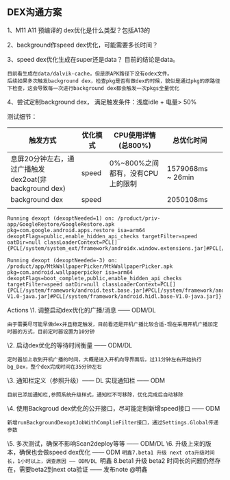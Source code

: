 ## DEX沟通方案

1、M11 A11 预编译的 dex优化是什么类型？包括A13的





2、background作speed dex优化，可能需要多长时间？





3、speed dex优化生成在super还是data？ 目前的结论是data。

```
目前看生成在data/dalvik-cache，但是原APK路径下没有odex文件。
后续如果多次触发background dex，检查pkg是否有做dex的时候，貌似是通过pkg的原路径下检查，这会导致每一次进行background dex都会触发一次pkgs全量优化
```



4、尝试定制background dex， 满足触发条件：浅度idle + 电量> 50%







测试细节：

| 触发方式                                              | 优化模式 | CPU使用详情(总800%)              | 总优化时间        |      |
| ----------------------------------------------------- | -------- | -------------------------------- | ----------------- | ---- |
| 息屏20分钟左右，通过广播触发dex2oat(非background dex) | speed    | 0%~800%之间都有，没有CPU上的限制 | 1579068ms ~ 26min |      |
| background dex                                        | speed    |                                  | 2050108ms         |      |
|                                                       |          |                                  |                   |      |

```
Running dexopt (dexoptNeeded=1) on: /product/priv-app/GoogleRestore/GoogleRestore.apk pkg=com.google.android.apps.restore isa=arm64 dexoptFlags=public,enable_hidden_api_checks targetFilter=speed oatDir=null classLoaderContext=PCL[]{PCL[/system/system_ext/framework/androidx.window.extensions.jar]#PCL[/system/system_ext/framework/androidx.window.sidecar.jar]}
```

```
Running dexopt (dexoptNeeded=-3) on: /product/app/MtkWallpaperPicker/MtkWallpaperPicker.apk pkg=com.android.wallpaperpicker isa=arm64 dexoptFlags=boot_complete,public,enable_hidden_api_checks targetFilter=speed oatDir=null classLoaderContext=PCL[]{PCL[/system/framework/android.test.base.jar]#PCL[/system/framework/android.hidl.manager-V1.0-java.jar]#PCL[/system/framework/android.hidl.base-V1.0-java.jar]}
```





Actions
\1. 调整启动dex优化的广播/消息 —— ODM/DL

```
由于需要尽可能早做dex并且稳定触发，目前看还是开机广播比较合适-现在采用开机广播加定时器的方式，目前定时器设置为10分钟
```

\2. 启动dex优化的等待时间衡量 —— ODM/DL

```
定时器加上收到开机广播的时间，大概是进入开机向导界面后，过11分钟左右开始执行bg_Dex，整个dex完成时间在35分钟左右
```

\3. 通知栏定义（参照升级）—— DL
实现通知栏 —— ODM

```
目前已添加通知栏,参照系统升级样式，通知栏不可移除，优化完成后自动移除
```

\4. 使用Backgroud dex优化的公开接口，尽可能定制新增speed接口 —— ODM

```
新增runBackgroundDexoptJobWithComplieFilter接口，通过Settings.Global传递参数
```

\5. 多次测试，确保不影响Scan2deploy等等 —— ODM/DL
\6. 升级上来的版本，确保也会做speed dex优化 —— ODM `明鑫7.beta1 升级 next ota升级时间长，1小时以上，调查原因 —— ODM/DL `明鑫
8.beta1 升级 beta2 时间长的问题仍然存在，需要beta2到next ota验证 —— 发布note @明鑫
